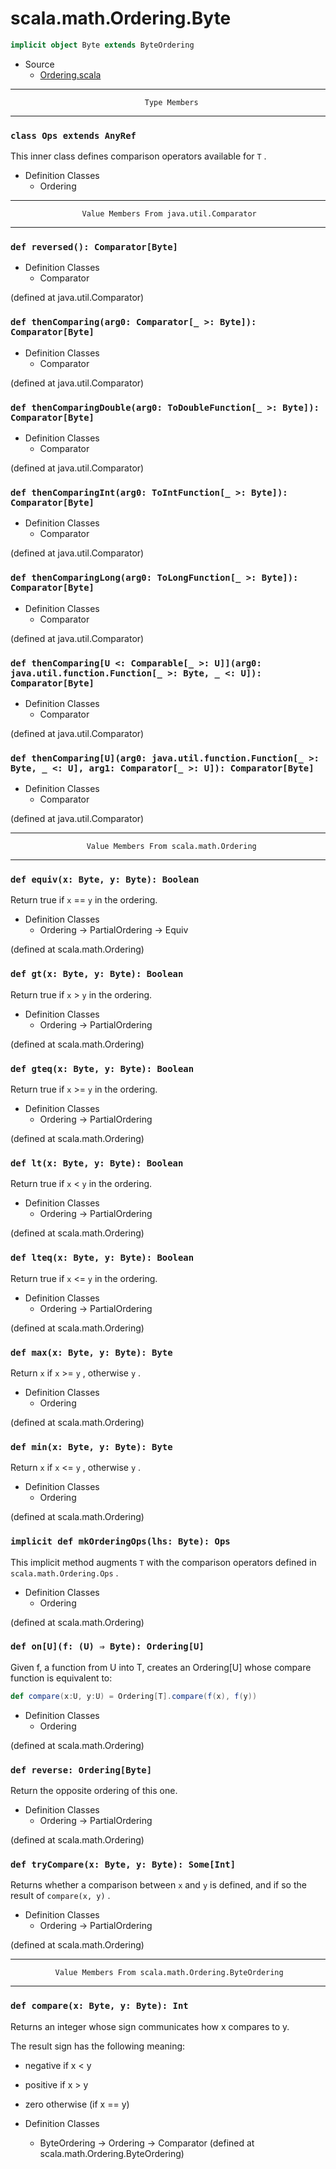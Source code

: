 
#                           scala.math.Ordering.Byte                           #

```scala
implicit object Byte extends ByteOrdering
```

* Source
  * [Ordering.scala](https://github.com/scala/scala/tree/6d09a1ba5f/src/library/scala/math/Ordering.scala#L1)


--------------------------------------------------------------------------------
                                  Type Members
--------------------------------------------------------------------------------


### `class Ops extends AnyRef`                                               ###

This inner class defines comparison operators available for `T` .

* Definition Classes
  * Ordering


--------------------------------------------------------------------------------
                    Value Members From java.util.Comparator
--------------------------------------------------------------------------------


### `def reversed(): Comparator[Byte]`                                       ###

* Definition Classes
  * Comparator

(defined at java.util.Comparator)


### `def thenComparing(arg0: Comparator[_ >: Byte]): Comparator[Byte]`       ###

* Definition Classes
  * Comparator

(defined at java.util.Comparator)


### `def thenComparingDouble(arg0: ToDoubleFunction[_ >: Byte]): Comparator[Byte]` ###

* Definition Classes
  * Comparator

(defined at java.util.Comparator)


### `def thenComparingInt(arg0: ToIntFunction[_ >: Byte]): Comparator[Byte]` ###

* Definition Classes
  * Comparator

(defined at java.util.Comparator)


### `def thenComparingLong(arg0: ToLongFunction[_ >: Byte]): Comparator[Byte]` ###

* Definition Classes
  * Comparator

(defined at java.util.Comparator)


### `def thenComparing[U <: Comparable[_ >: U]](arg0: java.util.function.Function[_ >: Byte, _ <: U]): Comparator[Byte]` ###

* Definition Classes
  * Comparator

(defined at java.util.Comparator)


### `def thenComparing[U](arg0: java.util.function.Function[_ >: Byte, _ <: U], arg1: Comparator[_ >: U]): Comparator[Byte]` ###

* Definition Classes
  * Comparator

(defined at java.util.Comparator)


--------------------------------------------------------------------------------
                     Value Members From scala.math.Ordering
--------------------------------------------------------------------------------


### `def equiv(x: Byte, y: Byte): Boolean`                                   ###

Return true if `x` == `y` in the ordering.

* Definition Classes
  * Ordering → PartialOrdering → Equiv

(defined at scala.math.Ordering)


### `def gt(x: Byte, y: Byte): Boolean`                                      ###

Return true if `x` > `y` in the ordering.

* Definition Classes
  * Ordering → PartialOrdering

(defined at scala.math.Ordering)


### `def gteq(x: Byte, y: Byte): Boolean`                                    ###

Return true if `x` >= `y` in the ordering.

* Definition Classes
  * Ordering → PartialOrdering

(defined at scala.math.Ordering)


### `def lt(x: Byte, y: Byte): Boolean`                                      ###

Return true if `x` < `y` in the ordering.

* Definition Classes
  * Ordering → PartialOrdering

(defined at scala.math.Ordering)


### `def lteq(x: Byte, y: Byte): Boolean`                                    ###

Return true if `x` <= `y` in the ordering.

* Definition Classes
  * Ordering → PartialOrdering

(defined at scala.math.Ordering)


### `def max(x: Byte, y: Byte): Byte`                                        ###

Return `x` if `x` >= `y` , otherwise `y` .

* Definition Classes
  * Ordering

(defined at scala.math.Ordering)


### `def min(x: Byte, y: Byte): Byte`                                        ###

Return `x` if `x` <= `y` , otherwise `y` .

* Definition Classes
  * Ordering

(defined at scala.math.Ordering)


### `implicit def mkOrderingOps(lhs: Byte): Ops`                             ###

This implicit method augments `T` with the comparison operators defined in
 `scala.math.Ordering.Ops` .

* Definition Classes
  * Ordering

(defined at scala.math.Ordering)


### `def on[U](f: (U) ⇒ Byte): Ordering[U]`                                  ###

Given f, a function from U into T, creates an Ordering[U] whose compare function
is equivalent to:

```scala
def compare(x:U, y:U) = Ordering[T].compare(f(x), f(y))
```

* Definition Classes
  * Ordering

(defined at scala.math.Ordering)


### `def reverse: Ordering[Byte]`                                            ###

Return the opposite ordering of this one.

* Definition Classes
  * Ordering → PartialOrdering

(defined at scala.math.Ordering)


### `def tryCompare(x: Byte, y: Byte): Some[Int]`                            ###

Returns whether a comparison between `x` and `y` is defined, and if so the
result of `compare(x, y)` .

* Definition Classes
  * Ordering → PartialOrdering

(defined at scala.math.Ordering)


--------------------------------------------------------------------------------
              Value Members From scala.math.Ordering.ByteOrdering
--------------------------------------------------------------------------------


### `def compare(x: Byte, y: Byte): Int`                                     ###

Returns an integer whose sign communicates how x compares to y.

The result sign has the following meaning:

* negative if x < y
* positive if x > y
* zero otherwise (if x == y)

* Definition Classes
  * ByteOrdering → Ordering → Comparator
(defined at scala.math.Ordering.ByteOrdering)
